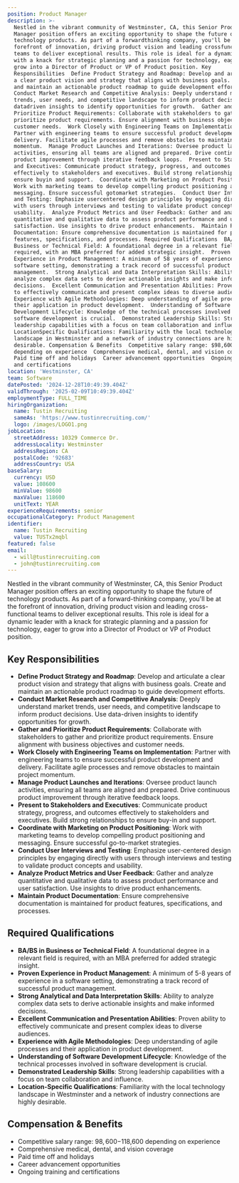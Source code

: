 ```yaml
---
position: Product Manager
description: >-
  Nestled in the vibrant community of Westminster, CA, this Senior Product
  Manager position offers an exciting opportunity to shape the future of
  technology products. As part of a forwardthinking company, you'll be at the
  forefront of innovation, driving product vision and leading crossfunctional
  teams to deliver exceptional results. This role is ideal for a dynamic leader
  with a knack for strategic planning and a passion for technology, eager to
  grow into a Director of Product or VP of Product position. Key
  Responsibilities  Define Product Strategy and Roadmap: Develop and articulate
  a clear product vision and strategy that aligns with business goals. Create
  and maintain an actionable product roadmap to guide development efforts. 
  Conduct Market Research and Competitive Analysis: Deeply understand market
  trends, user needs, and competitive landscape to inform product decisions. Use
  datadriven insights to identify opportunities for growth.  Gather and
  Prioritize Product Requirements: Collaborate with stakeholders to gather and
  prioritize product requirements. Ensure alignment with business objectives and
  customer needs.  Work Closely with Engineering Teams on Implementation:
  Partner with engineering teams to ensure successful product development and
  delivery. Facilitate agile processes and remove obstacles to maintain project
  momentum.  Manage Product Launches and Iterations: Oversee product launch
  activities, ensuring all teams are aligned and prepared. Drive continuous
  product improvement through iterative feedback loops.  Present to Stakeholders
  and Executives: Communicate product strategy, progress, and outcomes
  effectively to stakeholders and executives. Build strong relationships to
  ensure buyin and support.  Coordinate with Marketing on Product Positioning:
  Work with marketing teams to develop compelling product positioning and
  messaging. Ensure successful gotomarket strategies.  Conduct User Interviews
  and Testing: Emphasize usercentered design principles by engaging directly
  with users through interviews and testing to validate product concepts and
  usability.  Analyze Product Metrics and User Feedback: Gather and analyze
  quantitative and qualitative data to assess product performance and user
  satisfaction. Use insights to drive product enhancements.  Maintain Product
  Documentation: Ensure comprehensive documentation is maintained for product
  features, specifications, and processes. Required Qualifications  BA/BS in
  Business or Technical Field: A foundational degree in a relevant field is
  required, with an MBA preferred for added strategic insight.  Proven
  Experience in Product Management: A minimum of 58 years of experience in a
  software setting, demonstrating a track record of successful product
  management.  Strong Analytical and Data Interpretation Skills: Ability to
  analyze complex data sets to derive actionable insights and make informed
  decisions.  Excellent Communication and Presentation Abilities: Proven ability
  to effectively communicate and present complex ideas to diverse audiences. 
  Experience with Agile Methodologies: Deep understanding of agile processes and
  their application in product development.  Understanding of Software
  Development Lifecycle: Knowledge of the technical processes involved in
  software development is crucial.  Demonstrated Leadership Skills: Strong
  leadership capabilities with a focus on team collaboration and influence. 
  LocationSpecific Qualifications: Familiarity with the local technology
  landscape in Westminster and a network of industry connections are highly
  desirable. Compensation & Benefits  Competitive salary range: $98,600$118,600
  depending on experience  Comprehensive medical, dental, and vision coverage 
  Paid time off and holidays  Career advancement opportunities  Ongoing training
  and certifications
location: 'Westminster, CA'
team: Software
datePosted: '2024-12-28T10:49:39.404Z'
validThrough: '2025-02-09T10:49:39.404Z'
employmentType: FULL_TIME
hiringOrganization:
  name: Tustin Recruiting
  sameAs: 'https://www.tustinrecruiting.com/'
  logo: /images/LOGO1.png
jobLocation:
  streetAddress: 10329 Commerce Dr.
  addressLocality: Westminster
  addressRegion: CA
  postalCode: '92683'
  addressCountry: USA
baseSalary:
  currency: USD
  value: 108600
  minValue: 98600
  maxValue: 118600
  unitText: YEAR
experienceRequirements: senior
occupationalCategory: Product Management
identifier:
  name: Tustin Recruiting
  value: TUSTx2mqbl
featured: false
email:
  - will@tustinrecruiting.com
  - john@tustinrecruiting.com
---
```




Nestled in the vibrant community of Westminster, CA, this Senior Product Manager position offers an exciting opportunity to shape the future of technology products. As part of a forward-thinking company, you'll be at the forefront of innovation, driving product vision and leading cross-functional teams to deliver exceptional results. This role is ideal for a dynamic leader with a knack for strategic planning and a passion for technology, eager to grow into a Director of Product or VP of Product position.

## Key Responsibilities

- **Define Product Strategy and Roadmap**: Develop and articulate a clear product vision and strategy that aligns with business goals. Create and maintain an actionable product roadmap to guide development efforts.
- **Conduct Market Research and Competitive Analysis**: Deeply understand market trends, user needs, and competitive landscape to inform product decisions. Use data-driven insights to identify opportunities for growth.
- **Gather and Prioritize Product Requirements**: Collaborate with stakeholders to gather and prioritize product requirements. Ensure alignment with business objectives and customer needs.
- **Work Closely with Engineering Teams on Implementation**: Partner with engineering teams to ensure successful product development and delivery. Facilitate agile processes and remove obstacles to maintain project momentum.
- **Manage Product Launches and Iterations**: Oversee product launch activities, ensuring all teams are aligned and prepared. Drive continuous product improvement through iterative feedback loops.
- **Present to Stakeholders and Executives**: Communicate product strategy, progress, and outcomes effectively to stakeholders and executives. Build strong relationships to ensure buy-in and support.
- **Coordinate with Marketing on Product Positioning**: Work with marketing teams to develop compelling product positioning and messaging. Ensure successful go-to-market strategies.
- **Conduct User Interviews and Testing**: Emphasize user-centered design principles by engaging directly with users through interviews and testing to validate product concepts and usability.
- **Analyze Product Metrics and User Feedback**: Gather and analyze quantitative and qualitative data to assess product performance and user satisfaction. Use insights to drive product enhancements.
- **Maintain Product Documentation**: Ensure comprehensive documentation is maintained for product features, specifications, and processes.

## Required Qualifications

- **BA/BS in Business or Technical Field**: A foundational degree in a relevant field is required, with an MBA preferred for added strategic insight.
- **Proven Experience in Product Management**: A minimum of 5-8 years of experience in a software setting, demonstrating a track record of successful product management.
- **Strong Analytical and Data Interpretation Skills**: Ability to analyze complex data sets to derive actionable insights and make informed decisions.
- **Excellent Communication and Presentation Abilities**: Proven ability to effectively communicate and present complex ideas to diverse audiences.
- **Experience with Agile Methodologies**: Deep understanding of agile processes and their application in product development.
- **Understanding of Software Development Lifecycle**: Knowledge of the technical processes involved in software development is crucial.
- **Demonstrated Leadership Skills**: Strong leadership capabilities with a focus on team collaboration and influence.
- **Location-Specific Qualifications**: Familiarity with the local technology landscape in Westminster and a network of industry connections are highly desirable.

## Compensation & Benefits

- Competitive salary range: $98,600-$118,600 depending on experience
- Comprehensive medical, dental, and vision coverage
- Paid time off and holidays
- Career advancement opportunities
- Ongoing training and certifications
